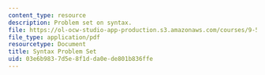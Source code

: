 ```yaml
---
content_type: resource
description: Problem set on syntax.
file: https://ol-ocw-studio-app-production.s3.amazonaws.com/courses/9-56j-abnormal-language-fall-2004/03e6b9837d5e8f1dda0ede801b836ffe_synt_problem_set.pdf
file_type: application/pdf
resourcetype: Document
title: Syntax Problem Set
uid: 03e6b983-7d5e-8f1d-da0e-de801b836ffe
---
```

